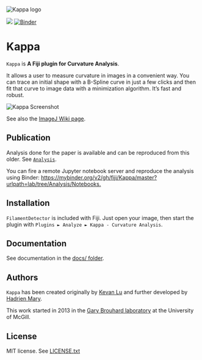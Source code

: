 ![Kappa logo](logo.png)

[![](https://travis-ci.com/fiji/Kappa.svg?branch=master)](https://travis-ci.com/fiji/Kappa)
[![Binder](https://mybinder.org/badge.svg)](https://mybinder.org/v2/gh/fiji/Kappa/master?urlpath=lab/tree/Analysis/Notebooks)

# Kappa

`Kappa` is **A Fiji plugin for Curvature Analysis**.

It allows a user to measure curvature in images in a convenient way. You can trace an initial shape with a B-Spline curve in just a few clicks and then fit that curve to image data with a minimization algorithm. It’s fast and robust.

![Kappa Screenshot](screenshot.png)

See also the [ImageJ Wiki page](https://imagej.net/Kappa).

## Publication

Analysis done for the paper is available and can be reproduced from this older. See [`Analysis`](./Analysis).

You can fire a remote Jupyter notebook server and reproduce the analysis using Binder: <https://mybinder.org/v2/gh/fiji/Kappa/master?urlpath=lab/tree/Analysis/Notebooks.>

## Installation

`FilamentDetector` is included with Fiji. Just open your image,
then start the plugin with `Plugins ► Analyze ► Kappa - Curvature Analysis`.

## Documentation

See documentation in the [docs/ folder](./docs/).

## Authors

`Kappa` has been created originally by [Kevan Lu](http://www.kevan.lu/) and further developed by [Hadrien Mary](mailto:hadrien.mary@gmail.com).

This work started in 2013 in the [Gary Brouhard laboratory](http://brouhardlab.mcgill.ca/) at the University of McGill.

## License

MIT license. See [LICENSE.txt](LICENSE.txt)
